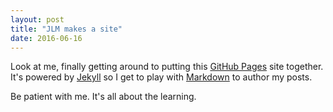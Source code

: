 ```yaml
---
layout: post
title: "JLM makes a site"
date: 2016-06-16
---
```


Look at me, finally getting around to putting this [GitHub Pages](https://pages.github.com) site together. It's powered by [Jekyll](http://jekyllrb.com) so I get to play with [Markdown](https://daringfireball.net/projects/markdown/) to author my posts. 

Be patient with me. It's all about the learning.
